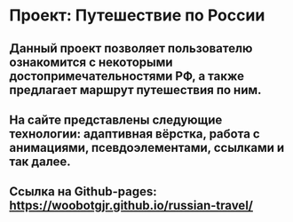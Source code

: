 # Проект: Путешествие по России
## Данный проект позволяет пользователю ознакомится с некоторыми достопримечательностями РФ, а также предлагает маршрут путешествия по ним.
## На сайте представлены следующие технологии: адаптивная вёрстка, работа с анимациями, псевдоэлементами, ссылками и так далее.
## Ссылка на Github-pages: https://woobotgjr.github.io/russian-travel/

